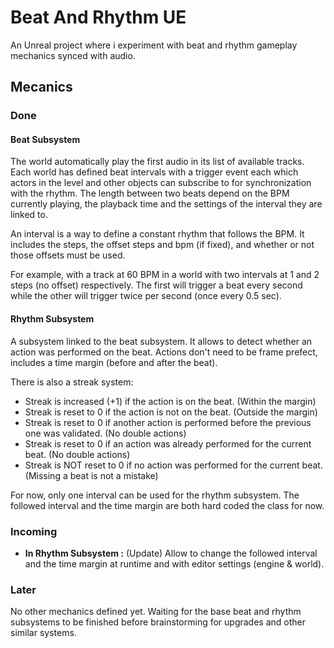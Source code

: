 # Beat And Rhythm UE
An Unreal project where i experiment with beat and rhythm gameplay mechanics synced with audio.

## Mecanics

### Done 

#### Beat Subsystem

The world automatically play the first audio in its list of available tracks. Each world has defined beat intervals with a trigger event each which actors in the level and other objects can subscribe to for synchronization with the rhythm. The length between two beats depend on the BPM currently playing, the playback time and the settings of the interval they are linked to.  

An interval is a way to define a constant rhythm that follows the BPM. It includes the steps, the offset steps and bpm (if fixed), and whether or not those offsets must be used.  

For example, with a track at 60 BPM in a world with two intervals at 1 and 2 steps (no offset) respectively. The first will trigger a beat every second while the other will trigger twice per second (once every 0.5 sec).

#### Rhythm Subsystem

A subsystem linked to the beat subsystem. It allows to detect whether an action was performed on the beat. Actions don't need to be frame prefect, includes a time margin (before and after the beat). 

There is also a streak system: 
- Streak is increased (+1) if the action is on the beat. (Within the margin)
- Streak is reset to 0 if the action is not on the beat. (Outside the margin)
- Streak is reset to 0 if another action is performed before the previous one was validated. (No double actions)
- Streak is reset to 0 if an action was already performed for the current beat. (No double actions)
- Streak is NOT reset to 0 if no action was performed for the current beat. (Missing a beat is not a mistake)

For now, only one interval can be used for the rhythm subsystem. The followed interval and the time margin are both hard coded the class for now.

### Incoming

- **In Rhythm Subsystem :** (Update) Allow to change the followed interval and the time margin at runtime and with editor settings (engine & world).

### Later

No other mechanics defined yet. Waiting for the base beat and rhythm subsystems to be finished before brainstorming for upgrades and other similar systems.

